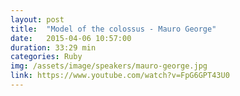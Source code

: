 ```yaml
---
layout: post
title:  "Model of the colossus - Mauro George"
date:   2015-04-06 10:57:00
duration: 33:29 min
categories: Ruby
img: /assets/image/speakers/mauro-george.jpg
link: https://www.youtube.com/watch?v=FpG6GPT43U0
---
```

